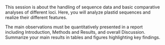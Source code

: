 This session is about the handling of sequence data and basic comparative analyses of different loci. Here, you will analyze plastid sequences and realize their different features. 

The main observations must be quantitatively presented in a report including Introduction, Methods and Results, and overall Discussion. Summarize your main results in tables and figures highlighting key findings.
